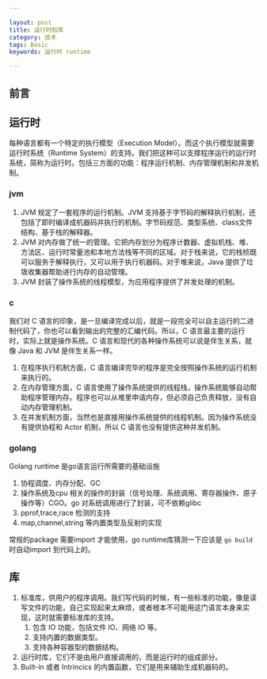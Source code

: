 ```yaml
---

layout: post
title: 运行时和库
category: 技术
tags: Basic
keywords: 运行时 runtime

---
```


## 前言

## 运行时

每种语言都有一个特定的执行模型（Execution Model）。而这个执行模型就需要运行时系统（Runtime System）的支持。我们把这种可以支撑程序运行的运行时系统，简称为运行时。包括三方面的功能：程序运行机制、内存管理机制和并发机制。

### jvm

1. JVM 规定了一套程序的运行机制。JVM 支持基于字节码的解释执行机制，还包括了即时编译成机器码并执行的机制。字节码规范、类型系统、class文件结构、基于栈的解释器。
2. JVM 对内存做了统一的管理。它把内存划分为程序计数器、虚拟机栈、堆、方法区、运行时常量池和本地方法栈等不同的区域。对于栈来说，它的栈桢既可以服务于解释执行，又可以用于执行机器码。对于堆来说，Java 提供了垃圾收集器帮助进行内存的自动管理。
3. JVM 封装了操作系统的线程模型，为应用程序提供了并发处理的机制。

### c

我们对 C 语言的印象，是一旦编译完成以后，就是一段完全可以自主运行的二进制代码了，你也可以看到输出的完整的汇编代码。所以，C 语言最主要的运行时，实际上就是操作系统。C 语言和现代的各种操作系统可以说是伴生关系，就像 Java 和 JVM 是伴生关系一样。
1. 在程序执行机制方面，C 语言编译完毕的程序是完全按照操作系统的运行机制来执行的。
2. 在内存管理方面，C 语言使用了操作系统提供的线程栈，操作系统能够自动帮助程序管理内存。程序也可以从堆里申请内存，但必须自己负责释放，没有自动内存管理机制。
3. 在并发机制方面，当然也是直接用操作系统提供的线程机制。因为操作系统没有提供协程和 Actor 机制，所以 C 语言也没有提供这种并发机制。

### golang

Golang runtime 是go语言运行所需要的基础设施
1. 协程调度、内存分配、GC
2. 操作系统及cpu 相关的操作的封装（信号处理、系统调用、寄存器操作、原子操作等）CGO。go 对系统调用进行了封装，可不依赖glibc
3. pprof,trace,race 检测的支持
4. map,channel,string 等内置类型及反射的实现

常规的package 需要import 才能使用，go runtime库猜测一下应该是 `go build`时自动import 到代码上的。

## 库

1. 标准库，供用户的程序调用。我们写代码的时候，有一些标准的功能，像是读写文件的功能，自己实现起来太麻烦，或者根本不可能用这门语言本身来实现，这时就需要标准库的支持。
    1. 包含 IO 功能，包括文件 IO、网络 IO 等。
    2. 支持内置的数据类型。
    3. 支持各种容器型的数据结构。
2. 运行时库，它们不是由用户直接调用的，而是运行时的组成部分。
3. Built-in 或者 Intrincics 的内置函数，它们是用来辅助生成机器码的。

